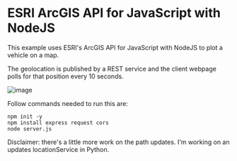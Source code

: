 # ESRI ArcGIS API for JavaScript with NodeJS

This example uses ESRI's ArcGIS API for JavaScript with NodeJS to plot a vehicle on a map.

The geolocation is published by a REST service and the client webpage polls for that position every 10 seconds.

![image](https://github.com/user-attachments/assets/26d43652-57d7-478d-a66a-6eb96f529f51)

Follow commands needed to run this are:
```
npm init -y
npm install express request cors
node server.js
```

Disclaimer: there's a little more work on the path updates. I'm working on an updates locationService in Python.
